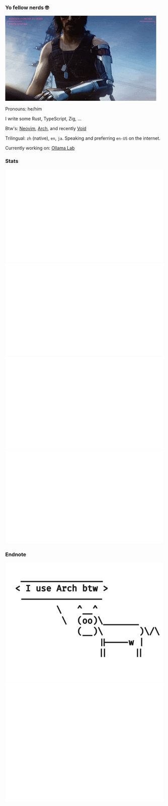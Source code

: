 ### Yo fellow nerds 🤓

![Yo!](./images/cyberpunk-silverhand.gif)

Pronouns: he/him

I write some Rust, TypeScript, Zig, ...

Btw's: [Neovim](https://neovim.io), [Arch](https://archlinux.org), and recently [Void](https://voidlinux.org)

Trilingual: <code title="Mandarin">zh</code> (native), <code title="English">en</code>, <code title="Japanese">ja</code>. Speaking and preferring <code title="American English">en-US</code> on the internet.

Currently working on: [Ollama Lab](https://github.com/chardoncs/ollama-lab)

### Stats

![](https://raw.githubusercontent.com/chardoncs/github-stats/refs/heads/master/generated/overview.svg#gh-dark-mode-only)
![](https://raw.githubusercontent.com/chardoncs/github-stats/refs/heads/master/generated/overview.svg#gh-light-mode-only)
![](https://raw.githubusercontent.com/chardoncs/github-stats/refs/heads/master/generated/languages.svg#gh-dark-mode-only)
![](https://raw.githubusercontent.com/chardoncs/github-stats/refs/heads/master/generated/languages.svg#gh-light-mode-only)

### Endnote

![](./images/cow-light.svg#gh-light-mode-only)
![](./images/cow-dark.svg#gh-dark-mode-only)
